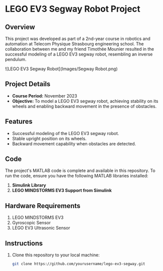 # LEGO EV3 Segway Robot Project

## Overview

This project was developed as part of a 2nd-year course in robotics and automation at Telecom Physique Strasbourg engineering school. The collaboration between me and my friend Timothée Mounier resulted in the successful modeling of a LEGO EV3 segway robot, resembling an inverse pendulum.

![LEGO EV3 Segway Robot](Images/Segway Robot.png)

## Project Details

- **Course Period:** November 2023
- **Objective:** To model a LEGO EV3 segway robot, achieving stability on its wheels and enabling backward movement in the presence of obstacles.

## Features

- Successful modeling of the LEGO EV3 segway robot.
- Stable upright position on its wheels.
- Backward movement capability when obstacles are detected.

## Code

The project's MATLAB code is complete and available in this repository. To run the code, ensure you have the following MATLAB libraries installed:

1. **Simulink Library**
2. **LEGO MINDSTORMS EV3 Support from Simulink**

## Hardware Requirements

1. LEGO MINDSTORMS EV3
2. Gyroscopic Sensor
3. LEGO EV3 Ultrasonic Sensor

## Instructions

1. Clone this repository to your local machine:

   ```bash
   git clone https://github.com/yourusername/lego-ev3-segway.git
